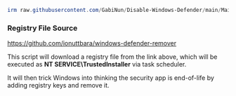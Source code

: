 ```powershell
irm raw.githubusercontent.com/GabiNun/Disable-Windows-Defender/main/Main.ps1 | iex
```
### Registry File Source
https://github.com/ionuttbara/windows-defender-remover

This script will download a registry file from the link above, which will be executed as **NT SERVICE\TrustedInstaller** via task scheduler.

It will then trick Windows into thinking the security app is end-of-life by adding registry keys and remove it.
